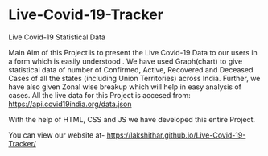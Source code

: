 # Live-Covid-19-Tracker
Live Covid-19 Statistical Data


Main Aim of this Project is to present the Live Covid-19 Data
to our users in a form which is easily understood . We have used
Graph(chart) to give statistical data of number of Confirmed,
Active, Recovered and Deceased Cases of all the states (including
Union Territories) across India. Further, we have also given Zonal wise 
breakup which will help in easy analysis of cases. All the live data for this 
Project is accesed from:
https://api.covid19india.org/data.json

With the help of HTML, CSS and JS we have developed this entire 
Project.


You can view our website at-
https://lakshithar.github.io/Live-Covid-19-Tracker/

